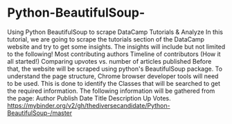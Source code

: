 # Python-BeautifulSoup-
Using Python BeautifulSoup to scrape DataCamp Tutorials &amp; Analyze  In this tutorial, we are going to scrape the tutorials section of the DataCamp website and try to get some insights. The insights will include but not limited to the following! Most contributing authors Timeline of contributors (How it all started!) Comparing upvotes vs. number of articles published Before that, the website will be scraped using python's BeautifulSoup package. To understand the page structure, Chrome browser developer tools will need to be used. This is done to identify the Classes that will be searched to get the required information. The following information will be gathered from the page: Author Publish Date Title Description Up Votes.
https://mybinder.org/v2/gh/thediversecandidate/Python-BeautifulSoup-/master
